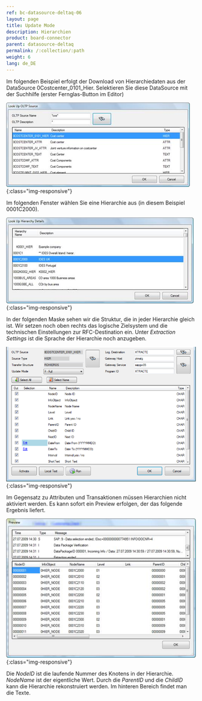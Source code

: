 ```yaml
---
ref: bc-datasource-deltaq-06
layout: page
title: Update Mode
description: Hierarchien
product: board-connector
parent: datasource-deltaq
permalink: /:collection/:path
weight: 6
lang: de_DE
---
```


Im folgenden Beispiel erfolgt der Download von Hierarchiedaten aus der DataSource 0Costcenter_0101_Hier. Selektieren Sie diese DataSource mit der Suchhilfe (erster Fernglas-Button im Editor)

![DeltaQ-Hierarchies-01](/img/content/DeltaQ-Hierarchies-01.png){:class="img-responsive"}

Im folgenden Fenster wählen Sie eine Hierarchie aus (in diesem Beispiel 0001C2000).

![DeltaQ-Hierarchies-02](/img/content/DeltaQ-Hierarchies-02.png){:class="img-responsive"}

In der folgenden Maske sehen wir die Struktur, die in jeder Hierarchie gleich ist. Wir setzen noch oben rechts das logische Zielsystem und die technischen Einstellungen zur RFC-Destination ein. Unter *Extraction Settings* ist die Sprache der Hierarchie noch anzugeben.

![DeltaQ-Hierarchies-03](/img/content/DeltaQ-Hierarchies-03.png){:class="img-responsive"}


Im Gegensatz zu Attributen und Transaktionen müssen Hierarchien nicht aktiviert werden. Es kann sofort ein Preview erfolgen, der das folgende Ergebnis liefert.

![DeltaQ-Hierarchies-04](/img/content/DeltaQ-Hierarchies-04.png){:class="img-responsive"}

Die *NodeID* ist die laufende Nummer des Knotens in der Hierarchie. *NodeName* ist der eigentliche Wert. Durch die *ParentID* und die *ChildID* kann die Hierarchie rekonstruiert werden. Im hinteren Bereich findet man die Texte.

